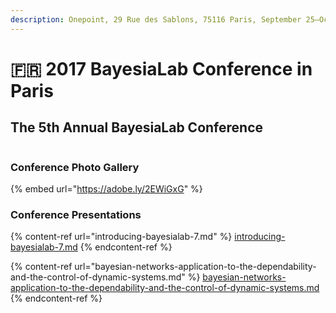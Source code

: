 ```yaml
---
description: Onepoint, 29 Rue des Sablons, 75116 Paris, September 25–October 4, 2017
---
```


# 🇫🇷 2017 BayesiaLab Conference in Paris

## The 5th Annual BayesiaLab Conference

<figure><img src="https://res.cloudinary.com/dvr3obmlj/image/upload/v1710431769/2017_BayesiaConf_Branding_1200x600_v8kqes.webp" alt=""><figcaption></figcaption></figure>

### Conference Photo Gallery

{% embed url="https://adobe.ly/2EWiGxG" %}

### Conference Presentations

{% content-ref url="introducing-bayesialab-7.md" %}
[introducing-bayesialab-7.md](introducing-bayesialab-7.md)
{% endcontent-ref %}

{% content-ref url="bayesian-networks-application-to-the-dependability-and-the-control-of-dynamic-systems.md" %}
[bayesian-networks-application-to-the-dependability-and-the-control-of-dynamic-systems.md](bayesian-networks-application-to-the-dependability-and-the-control-of-dynamic-systems.md)
{% endcontent-ref %}

